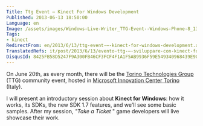 ```yaml
---
Title: Ttg Event – Kinect For Windows Development
Published: 2013-06-13 18:50:00
Language: en
Image: /assets/images/Windows-Live-Writer_TTG-Event--Windows-Phone-8_13DE4_TTG_Logo_trasp_thumb.png
Tags:
- kinect
RedirectFrom: en/2013/6/13/ttg-event-–-kinect-for-windows-development.aspx
TranslatedRefs: it/post/2013/6/13/evento-ttg-–-sviluppare-con-kinect-for-windows.md
DisqusId: 8425FB58D5247F9A300FB46CF3FCF4F1A1F5AB9936F59E549340968439E90581
---
```

On June 20th, as every month, there will be the <a href="http://www.torinotechnologiesgroup.it" target="_blank">Torino Technologies Group</a> (TTG) community event, hosted in <a href="http://www.mictorino.it/web/" target="_blank">Microsoft Innovation Center Torino</a> (Italy).

I will present an introductory session about **Kinect for Windows**: how it works, its SDKs, the new SDK 1.7 features, and we'll see some basic samples. After my session, *"Take a Ticket* " game developers will live showcase their work.